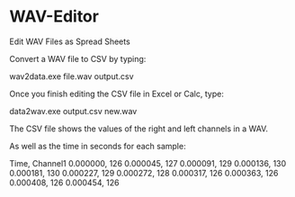 # WAV-Editor
Edit WAV Files as Spread Sheets

Convert a WAV file to CSV by typing:

wav2data.exe file.wav output.csv

Once you finish editing the CSV file in Excel or Calc,
type:

data2wav.exe output.csv new.wav

The CSV file shows the values of the right and left channels in a WAV.

As well as the time in seconds for each sample:

Time, Channel1
0.000000, 126
0.000045, 127
0.000091, 129
0.000136, 130
0.000181, 130
0.000227, 129
0.000272, 128
0.000317, 126
0.000363, 126
0.000408, 126
0.000454, 126
